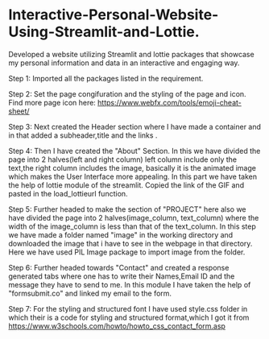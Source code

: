 # Interactive-Personal-Website-Using-Streamlit-and-Lottie.

Developed a website utilizing Streamlit and lottie packages that showcase my personal information and data in an interactive and engaging way.

Step 1: Imported all the packages listed in the requirement.

Step 2: Set the page congifuration and the styling of the page and icon.
        Find more page icon here: https://www.webfx.com/tools/emoji-cheat-sheet/ 

Step 3: Next created the Header section where I have made a container and in that added a subheader,title and the links .

Step 4: Then I have created the "About" Section.
        In this we have divided the page into 2 halves(left and right column)
        left column include only the text,the right column includes the image,
        basically it is the animated image which makes the User Interface more 
        appealing.
        In this part we have taken the help of lottie module of the streamlit.
        Copied the link of the GIF and pasted in the load_lottieurl function.

Step 5: Further headed to make the section of "PROJECT" here also we have divided the page into 2 halves(image_column, text_column) where the width of the image_column is less than that of the text_column.
In this step we have made a folder named "image" in the working directory and downloaded the image that i have to see in the webpage in that directory.
Here we have used PIL Image package to import image from the folder.

Step 6: Further headed towards "Contact" and created a response generated tabs where one has to write their Names,Email ID and the message they have to send to me.
In this module I have taken the help of "formsubmit.co" and linked my email to the form.

Step 7: For the styling and structured font I have used style.css folder in which their is a code for styling and structured format,which I got it from https://www.w3schools.com/howto/howto_css_contact_form.asp 
